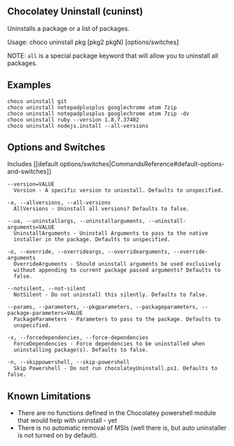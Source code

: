 ## Chocolatey Uninstall (cuninst)

Uninstalls a package or a list of packages.

Usage: choco uninstall pkg [pkg2 pkgN] [options/switches]

NOTE: `all` is a special package keyword that will allow you to
 uninstall all packages.

## Examples

    choco uninstall git
    choco uninstall notepadplusplus googlechrome atom 7zip
    choco uninstall notepadplusplus googlechrome atom 7zip -dv
    choco uninstall ruby --version 1.8.7.37402
    choco uninstall nodejs.install --all-versions

## Options and Switches

Includes [[default options/switches|CommandsReference#default-options-and-switches]]

```
--version=VALUE
  Version - A specific version to uninstall. Defaults to unspecified.

-a, --allversions, --all-versions
  AllVersions - Uninstall all versions? Defaults to false.

--ua, --uninstallargs, --uninstallarguments, --uninstall-arguments=VALUE
  UninstallArguments - Uninstall Arguments to pass to the native
  installer in the package. Defaults to unspecified.

-o, --override, --overrideargs, --overridearguments, --override-arguments
  OverrideArguments - Should uninstall arguments be used exclusively
  without appending to current package passed arguments? Defaults to
  false.

--notsilent, --not-silent
  NotSilent - Do not uninstall this silently. Defaults to false.

--params, --parameters, --pkgparameters, --packageparameters, --package-parameters=VALUE
  PackageParameters - Parameters to pass to the package. Defaults to
  unspecified.

-x, --forcedependencies, --force-dependencies
  ForceDependencies - Force dependencies to be uninstalled when
  uninstalling package(s). Defaults to false.

-n, --skippowershell, --skip-powershell
  Skip Powershell - Do not run chocolateyUninstall.ps1. Defaults to false.
```

## Known Limitations
* There are no functions defined in the Chocolatey powershell module that would help with uninstall - yet
* There is no automatic removal of MSIs (well there is, but auto uninstaller is not turned on by default).
